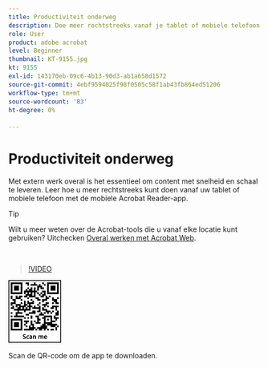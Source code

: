 ```yaml
---
title: Productiviteit onderweg
description: Doe meer rechtstreeks vanaf je tablet of mobiele telefoon met de mobiele Acrobat Reader-app
role: User
product: adobe acrobat
level: Beginner
thumbnail: KT-9155.jpg
kt: 9155
exl-id: 143170eb-09c6-4b13-90d3-ab1a658d1572
source-git-commit: 4ebf9594025f98f0505c58f1ab43fb864ed51206
workflow-type: tm+mt
source-wordcount: '83'
ht-degree: 0%

---
```


# Productiviteit onderweg

Met extern werk overal is het essentieel om content met snelheid en schaal te leveren. Leer hoe u meer rechtstreeks kunt doen vanaf uw tablet of mobiele telefoon met de mobiele Acrobat Reader-app.

>[!TIP]
>
>Wilt u meer weten over de Acrobat-tools die u vanaf elke locatie kunt gebruiken? Uitchecken [Overal werken met Acrobat Web](acrobatweb.md).

<br>

>[!VIDEO](https://video.tv.adobe.com/v/337972?quality=12&learn=on&hidetitle=true)

![QR-code](../assets/Acrobatqrcode.jpg)

Scan de QR-code om de app te downloaden.
